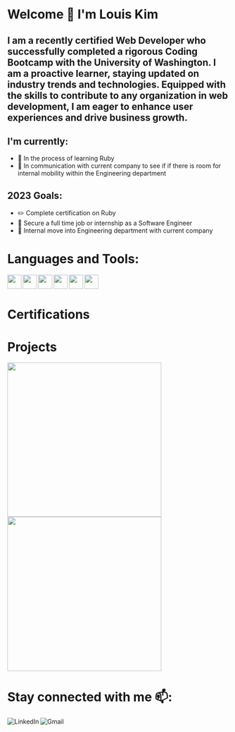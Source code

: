 # Welcome 👋 I'm Louis Kim

<!-- [![Website](add portfolio here in future) -->

## I am a recently certified Web Developer who successfully completed a rigorous Coding Bootcamp with the University of Washington. I am a proactive learner, staying updated on industry trends and technologies. Equipped with the skills to contribute to any organization in web development, I am eager to enhance user experiences and drive business growth.

## I'm currently:
- 🔭 In the process of learning Ruby
- 🔭 In communication with current company to see if if there is room for internal mobility within the Engineering department

## 2023 Goals:
- ✏️ Complete certification on Ruby
- 🌱 Secure a full time job or internship as a Software Engineer
- 🌱 Internal move into Engineering department with current company

# Languages and Tools:
<img align="left" height="32" width="32" src="https://ico.now.sh/javascript/aaa"/> 
<img align="left" height="32" width="32" src="https://ico.now.sh/html5/aaa"/> 
<img align="left" height="32" width="32" src="https://ico.now.sh/css3/aaa"/> 
<img align="left" height="32" width="32" src="https://ico.now.sh/react/aaa"/> 
<img align="left" height="32" width="32" src="https://ico.now.sh/nodedotjs/aaa"/> 
<img align="left" height="32" width="32" src="https://ico.now.sh/mysql/aaa"/> 
<br /><br />

# Certifications
<!-- <img src="./src/images/UOCertification.png" width="300"> -->


# Projects
[<img src="./src/images/GlazedAndConfused.png" width="350">](https://glazed-and-confused-app.herokuapp.com/)
[<img src="./src/images/MeetIOProject.png" width="350">](https://meetio.herokuapp.com/)

# Stay connected with me 📫:
<!-- [<img align="left" alt="website" src="https://img.shields.io/badge/website-343434?style=for-the-badge&logo=About.me&logoColor=white" />](https://morralytics-portfolio.herokuapp.com/) -->
[<img align="left" alt="LinkedIn" src="https://img.shields.io/badge/LinkedIn-0077B5?style=for-the-badge&logo=linkedin&logoColor=white" />](https://www.linkedin.com/in/louiskgkim/)
[<img align="left" alt="Gmail" src="https://img.shields.io/badge/Gmail-D14836?style=for-the-badge&logo=gmail&logoColor=white" />](mailto:Lkgk31@gmail.com)


<!--
**louiskgkim/louiskgkim** is a ✨ _special_ ✨ repository because its `README.md` (this file) appears on your GitHub profile.

Here are some ideas to get you started:

- 🔭 I’m currently working on ...
- 🌱 I’m currently learning ...
- 👯 I’m looking to collaborate on ...
- 🤔 I’m looking for help with ...
- 💬 Ask me about ...
- 📫 How to reach me: ...
- 😄 Pronouns: ...
- ⚡ Fun fact: ...
-->
